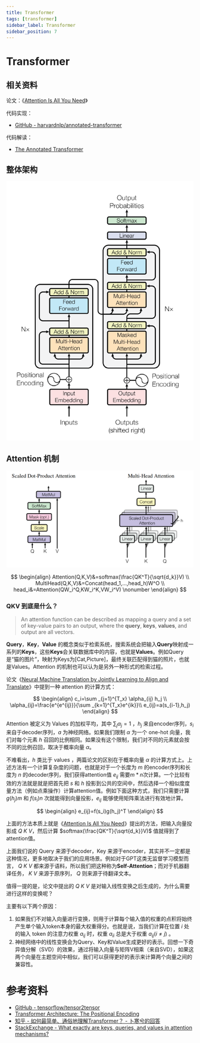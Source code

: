 ```yaml
---
title: Transformer
tags: [transformer]
sidebar_label: Transformer
sidebar_position: 7
---
```


# Transformer

## 相关资料

论文：《[Attention Is All You Need](https://arxiv.org/abs/1706.03762)》

代码实现：

* [GitHub - harvardnlp/annotated-transformer](https://github.com/harvardnlp/annotated-transformer)

代码解读：

* [The Annotated Transformer](https://nlp.seas.harvard.edu/2018/04/03/attention.html)

## 整体架构

![](../../../static/images/deeplearning/transformer/transformer.png)

## Attention 机制

![Transformer Attention Architecture](../../../static/images/deeplearning/transformer/transformer_attention.png)

$$
\begin{align}
Attention(Q,K,V)&=softmax(\frac{QK^T}{\sqrt{d_k}}V) \\
MultiHead(Q,K,V)&=Concat(head_1,...,head_h)W^O \\
head_i&=Attention(QW_i^Q,KW_i^K,VW_i^V) \nonumber
\end{align}
$$

### QKV 到底是什么？

>An attention function can be described as mapping a query and a set of key-value pairs to an output, where the **query**, **keys**, **values**, and output are all vectors.

**Query**，**Key**，**Value** 的概念类似于检索系统，搜索系统会把输入**Query**映射成一系列的**Keys**，这些**Keys**会关联数据库中的内容，也就是**Values**。例如Query是“猫的图片”，映射为Keys为\[Cat,Picture\]，最终关联匹配得到猫的照片，也就是Values。Attention 的机制也可以认为是另外一种形式的检索过程。

论文《[Neural Machine Translation by Jointly Learning to Align and Translate](https://arxiv.org/abs/1409.0473)》中提到一种 attention 的计算方式：

$$
\begin{align}
c_i=\sum _{j=1}^{T_x} \alpha_{ij} h_j \\
\alpha_{ij}=\frac{e^{e^{ij}}}{\sum _{k=1}^{T_x}e^{ik}}\\
e_{ij}=a(s_{i-1},h_j)
\end{align}
$$

Attention 被定义为 Values 的加权平均，其中 $\sum _j \alpha_j=1$ ，$h_j$ 来自encoder序列，$s_i$ 来自于decoder序列，$a$ 为神经网络。如果我们限制 $\alpha$ 为一个 one-hot 向量，我们对每个元素 $h$ 召回的比例相同。如果没有这个限制，我们对不同的元素就会按不同的比例召回，取决于概率向量 $\alpha$。

不难看出，$h$ 类比于 values ，两篇论文的区别在于概率向量 $\alpha$ 的计算方式上。上述方法有一个计算复杂度的问题，也就是对于一个长度为 $m$ 的encoder序列和长度为 $n$ 的decoder序列，我们获得attention值 $e_{ij}$ 需要$m*n$次计算。一个比较有效的方法就是就是把首先把 $s$ 和 $h$ 投影到公共的空间中，然后选择一个相似度度量方法（例如点乘操作）计算attention值。例如下面这种方式，我们只需要计算 $g(h_j)m$ 和 $f(s_i)n$ 次就能得到向量投影，$e_{ij}$ 能够使用矩阵乘法进行有效地计算。

$$
\begin{align}
e_{ij}=f(s_i)g(h_j)^T
\end{align}
$$

上面的方法本质上就是《[Attention Is All You Need](https://arxiv.org/abs/1706.03762)》提出的方法，把输入向量投影成 $Q$ $K$ $V$，然后计算 $softmax(\frac{QK^T}{\sqrt{d_k}}V)$ 值就得到了attention值。

上面我们说的 Query 来源于decoder，Key 来源于encoder，其实并不一定都是这种情况，更多地取决于我们的应用场景。例如对于GPT这类无监督学习模型而言， $Q$ $K$ $V$ 都来源于语料，所以我们把这种称为**Self-Attention**；而对于机器翻译任务， $K$ $V$ 来源于原序列， $Q$ 则来源于待翻译文本。

值得一提的是，论文中提出的 $Q$ $K$ $V$ 是对输入线性变换之后生成的，为什么需要进行这样的变换呢？

主要有以下两个原因：

1. 如果我们不对输入向量进行变换，则用于计算每个输入值的权重的点积将始终产生单个输入token本身的最大权重得分。也就是说，当我们计算在位置 $i$ 处的输入 token 的注意力权重 $a_{ij}$ 时，权重 $a_{ii}$ 总是大于权重 $a_{ij}(i\not ={j})$ 。
2. 神经网络中的线性变换会为Query、Key和Value生成更好的表示。回想一下奇异值分解（SVD）的效果，通过将输入向量与矩阵V相乘（来自SVD），如果这两个向量在主题空间中相似，我们可以获得更好的表示来计算两个向量之间的兼容性。

# 参考资料

* [GitHub - tensorflow/tensor2tensor](https://github.com/tensorflow/tensor2tensor)
* [Transformer Architecture: The Positional Encoding](https://kazemnejad.com/blog/transformer_architecture_positional_encoding/)
* [知乎 - 如何最简单、通俗地理解Transformer？ - 卜寒兮的回答](https://www.zhihu.com/question/445556653/answer/3254012065)
* [StackExchange - What exactly are keys, queries, and values in attention mechanisms?](https://stats.stackexchange.com/questions/421935/what-exactly-are-keys-queries-and-values-in-attention-mechanisms)